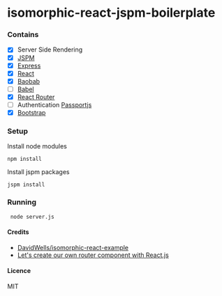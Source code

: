 # isomorphic-react-jspm-boilerplate

###  Contains

- [x] Server Side Rendering
- [x] [JSPM](http://jspm.io/)
- [x] [Express](http://expressjs.com/)
- [x] [React](https://facebook.github.io/react/)
- [x] [Baobab](https://github.com/Yomguithereal/baobab)
- [ ] [Babel](https://babeljs.io/)
- [x] [React Router](https://github.com/rackt/react-router)
- [ ] Authentication [Passportjs](http://passportjs.org/)
- [x] [Bootstrap](http://getbootstrap.com/)

### Setup

Install node modules

```npm install ```

Install jspm packages

```jspm install ```

### Running

``` node server.js```

#### Credits

* [DavidWells/isomorphic-react-example](https://github.com/DavidWells/isomorphic-react-example)
* [Let's create our own router component with React.js](https://enome.github.io/javascript/2014/05/09/lets-create-our-own-router-component-with-react-js.html)

####  Licence

MIT
